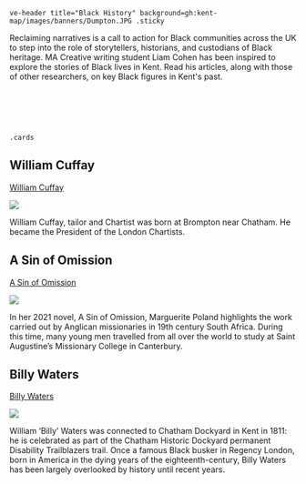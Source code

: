 `ve-header title="Black History" background=gh:kent-map/images/banners/Dumpton.JPG .sticky`

Reclaiming narratives is a call to action for Black communities across the UK to step into the role of storytellers, historians, and custodians of Black heritage. MA Creative writing student Liam Cohen has been inspired to explore the stories of Black lives in Kent. Read his articles, along with those of other researchers, on key Black figures in Kent's past.


# &nbsp; 
`.cards`

## William Cuffay

[William Cuffay](/19c/19c-cuffay-biography)

![](https://iiif.juncture-digital.org/thumbnail?url=https://upload.wikimedia.org/wikipedia/commons/6/62/ChartistRiot.jpg)

William Cuffay, tailor and Chartist was born at Brompton near Chatham. He became the President of the London Chartists. 

## A Sin of Omission

[A Sin of Omission](/21c/21c-sin-of-omission/)

![](https://raw.githubusercontent.com/kent-map/images/main/thumbnails/21c_Augustine_College.jpg)

In her 2021 novel, A Sin of Omission, Marguerite Poland highlights the work carried out by Anglican missionaries in 19th century South Africa. During this time, many young men travelled from all over the world to study at Saint Augustine’s Missionary College in Canterbury.

## Billy Waters

[Billy Waters](/19c/19c-waters-biography)

![](https://iiif.juncture-digital.org/thumbnail?url=https://upload.wikimedia.org/wikipedia/commons/e/ec/Billy_Waters%2C_a_one_legged_busker%2C_in_a_crowded_London_stree_Wellcome_V0007299.jpg)

William ‘Billy’ Waters was connected to Chatham Dockyard in Kent in 1811: he is celebrated as part of the Chatham Historic Dockyard permanent Disability Trailblazers trail. Once a famous Black busker in Regency London, born in America in the dying years of the eighteenth-century, Billy Waters has been largely overlooked by history until recent years.

